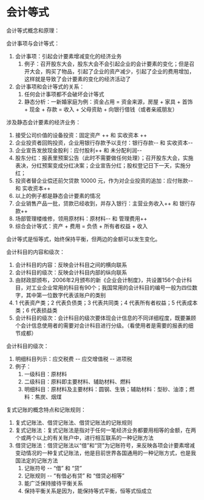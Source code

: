 # 会计等式

会计等式概念和原理：

会计事项与会计等式：
1. 会计事项：引起会计要素增减变化的经济业务
    1. 例子：召开股东大会，股东大会不会引起企业的会计要素的变化；但是召开大会，购买了物品，引起了企业的资产减少，引起了企业的费用增加，这样就是导致了会计要素的变化的经济活动了
2. 会计事项和会计等式的关系：
    1. 任何会计事项都不会破坏会计等式
    2. 静态分析：一新婚家庭为例：资金占用 = 资金来源，房屋 + 家具 + 首饰 + 现金 + 存款 = 收入 + 父母资助 + 向银行借钱（或者亲戚朋友）

涉及静态会计要素的经济业务：
1. 接受公司价值的设备投资：固定资产 ++ 和 实收资本 ++
2. 企业投资者回购投资，企业用银行存款予以支付：银行存款-- 和 实收资本--
3. 企业宣告发放现金股利：应付股利++ 和 未分配利润--
4. 股东分红：报表里预案公告（此时不需要做任何处理）；召开股东大会，实施表决，分红预案变成分红决案；企业宣告分红；股权登记日下一天，实施分红；
5. 投资者替企业偿还前欠贷款 10000 元，作为对企业投资的追加：应付账款-- 和 实收资本++
6. 以上的例子都是静态会计要素的情况
7. 企业销售产品一批，贷款已经收到，并存入银行：主营业务收入++ 和 银行存款++
8. 场部管理楼维修，领用原材料：原材料-- 和 管理费用++
9. 综合会计等式：资产 + 费用 = 负债 + 所有者权益 + 收入

会计等式是恒等式，始终保持平衡，但两边的金额可以发生变化。

会计科目的内容和级次：
1. 会计科目的内容：反映会计科目之间的横向联系
2. 会计科目的级次：反映会计科目内部的纵向联系
3. 由财政部颁布，2006年2月颁布的新《企业会计制度》，共设置156个会计科目，对工业企业常用的科目有90个；我国常用的会计科目的编号一般为四位数字，其中第一位数字代表该账户的类别
4. 1 代表资产类；2 代表负债类；3 代表共同类；4 代表所有者权益；5 代表成本类；6 代表损益类
5. 会计科目的级次：会计科目的级次要体现会计信息的不同详细程度，既要兼顾个会计信息使用者的需要对会计科目进行分级。（看使用者是需要的报表的细节成都）

会计科目的级次：
1. 明细科目列示：应交税费 -- 应交增值税 -- 进项税
2. 例子：
    1. 一级科目：原材料
    2. 二级科目：原料即主要材料、辅助材料、燃料
    3. 明细科目：原材料及主要材料：圆钢、生铁；辅助材料：型砂、油漆；燃料：焦炭、烟煤


复式记账的概念特点和记账规则：
1. 复式记账法、借贷记账法、借贷记账法的记账规则
2. 复式记账法：复式记账法是指对于任何一笔经济业务都要用相等的金额，在两个或两个以上的有关账户中，进行相互联系的一种记账方法
3. 借贷记账法：借贷记账法以“借”和“贷”为记账符号，来反映各项会计要素增减变动情况的一种复式记账法，他是目前世界各国通用的一种记账方式，也是我国法定的记账方法
    1. 记账符号 -- “借” 和 “贷”
    2. 记账规则 -- “有借必有贷” 和 “借贷必相等”
    3. 能广泛保持接待平衡关系
    4. 保持平衡关系是因为，能保持等式平衡，恒等式恒成立


